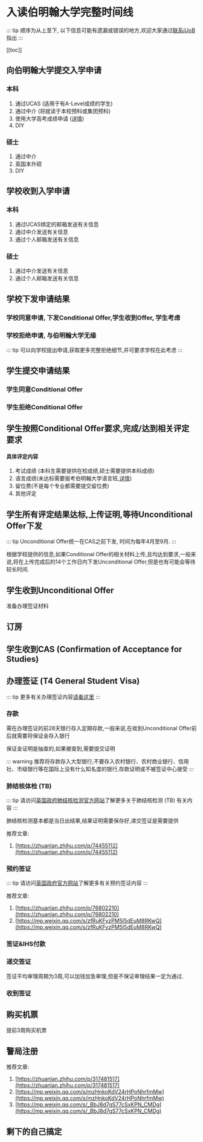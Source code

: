 # 入读伯明翰大学完整时间线

::: tip
顺序为从上至下, 以下信息可能有遗漏或错误的地方,欢迎大家通过[联系iUoB](../../../contacts/)指出
:::

[[toc]]

## 向伯明翰大学提交入学申请

### 本科
1. 通过UCAS (适用于有A-Level成绩的学生)
2. 通过中介 (将就读于本校预科或集团预科)
3. 使用大学高考成绩申请 ([详情](https://www.birmingham.ac.uk/international/students/country/china/gaokao.aspx))
4. DIY

### 硕士
1. 通过中介
2. 英国本升硕
3. DIY

## 学校收到入学申请

### 本科
1. 通过UCAS绑定的邮箱发送有关信息
2. 通过中介发送有关信息
3. 通过个人邮箱发送有关信息

### 硕士
1. 通过中介发送有关信息
2. 通过个人邮箱发送有关信息

## 学校下发申请结果

### 学校同意申请, 下发Conditional Offer,学生收到Offer, 学生考虑

### 学校拒绝申请, 与伯明翰大学无缘

::: tip
可以向学校提出申请,获取更多完整拒绝细节,并可要求学校在此考虑
:::

## 学生提交申请结果

### 学生同意Conditional Offer

### 学生拒绝Conditional Offer

## 学生按照Conditional Offer要求,完成/达到相关评定要求

#### 具体评定内容
1. 考试成绩 (本科生需要提供在校成绩,硕士需要提供本科成绩)
2. 语言成绩(未达标需要报考伯明翰大学语言班,[详情](https://www.birmingham.ac.uk/International/bia/presessional/index.aspx))
3. 留位费(不是每个专业都需要提交留位费)
4. 其他评定

## 学生所有评定结果达标,上传证明,等待Unconditional Offer下发

::: tip
Unconditional Offer统一在CAS之前下发, 时间为每年4月至9月.
:::

根据学校提供的信息,如果Conditional Offer的相关材料上传,且均达到要求,一般来说,将在上传完成后的14个工作日内下发Unconditional Offer,但是也有可能会等待较长时间.

## 学生收到Unconditional Offer

准备办理签证材料

## 订房

## 学生收到CAS (Confirmation of Acceptance for Studies)

## 办理签证 (T4 General Student Visa)

::: tip 
更多有关办理签证内容[请看这里](../visa/)
:::

### 存款
需在办理签证的前28天银行存入定期存款,一般来说,在收到Unconditional Offer前后就需要将保证金存入银行

保证金证明是抽查的,如果被查到,需要提交证明

::: warning
推荐将存款存入大型银行,不要存入农村银行、农村商业银行、信用社、市级银行等在国际上没有什么知名度的银行,存款证明或不被签证中心接受
:::

### 肺结核体检 (TB)

::: tip
请访问[英国政府肺结核检测官方网站](https://www.gov.uk/government/publications/tuberculosis-test-for-a-uk-visa-clinics-in-china/approved-tuberculosis-testing-clinics-in-china)了解更多关于肺结核检测 (TB) 有关内容
:::

肺结核检测基本都是当日出结果,结果证明需要保存好,递交签证是需要提供

推荐文章:
1. [https://zhuanlan.zhihu.com/p/74455112](https://zhuanlan.zhihu.com/p/74455112)

### 预约签证

::: tip
请访问[英国政府官方网站](https://www.gov.uk/government/publications/apply-for-a-uk-visa-in-china)了解更多有关预约签证内容
:::

推荐文章:
1. [https://zhuanlan.zhihu.com/p/76802210](https://zhuanlan.zhihu.com/p/76802210)
2. [https://mp.weixin.qq.com/s/zfRuKFyzPM5I5dEuM8RKwQ](https://mp.weixin.qq.com/s/zfRuKFyzPM5I5dEuM8RKwQ)

### 签证&IHS付款

### 递交签证

签证平均审理周期为3周,可以加钱加急审理,但是不保证审理结果一定为通过.

### 收到签证

## 购买机票

提前3周购买机票

## 警局注册

推荐文章:
1. [https://zhuanlan.zhihu.com/p/317481517](https://zhuanlan.zhihu.com/p/317481517)
2. [https://mp.weixin.qq.com/s/mzHnkoKdV24rHPoNhrfmMw](https://mp.weixin.qq.com/s/mzHnkoKdV24rHPoNhrfmMw)
3. [https://mp.weixin.qq.com/s/_BbJ8d7gS77cSxKPN_CMDg](https://mp.weixin.qq.com/s/_BbJ8d7gS77cSxKPN_CMDg)

## 剩下的自己搞定
